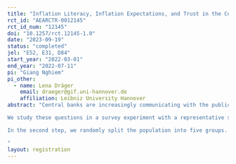 ```yaml
---
title: "Inflation Literacy, Inflation Expectations, and Trust in the Central Bank: A Survey Experiment"
rct_id: "AEARCTR-0012145"
rct_id_num: "12145"
doi: "10.1257/rct.12145-1.0"
date: "2023-09-19"
status: "completed"
jel: "E52, E31, D84"
start_year: "2022-03-01"
end_year: "2022-07-11"
pi: "Giang Nghiem"
pi_other:
  - name: Lena Dräger
    email: draeger@gif.uni-hannover.de
    affiliation: Leibniz University Hannover
abstract: "Central banks are increasingly communicating with the public to build trust and to guide and anchor inflation expectations in the population by explaining monetary policy decisions. However, many consumers struggle with understanding the concept of inflation and how monetary policy works. Given this context, would it be possible to improve public literacy about inflation and monetary policy by communicating simple and general information about these topics? And would improving consumers' inflation literacy affect their inflation forecasts and affect the way they incorporate quantitative information into their expectations?
We study these questions in a survey experiment with a representative sample of German consumers, who are randomly subjected to two consecutive information treatments: In the first step, half of the respondents are randomly selected to receive a 1-minute reading text with general non-numerical information about inflation and monetary policy. We then ask all respondents some test questions to measure inflation and financial literacy as well as their point predictions on perceived and expected inflation and the inflation target of the ECB.
In the second step, we randomly split the population into five groups. One group acts as a control group with no further information, while the other groups receive additional numerical information treatments on inflation and monetary policy. We then use probabilistic questions to measure posterior perceived and expected inflation and individual forecast uncertainty. Our survey is completed with questions on trust in the ECB and the Bundesbank. This two-step setup allows us to evaluate, first, the causal effect of the literacy treatment on consumers' literacy, their prior inflation predictions, and their trust in the central bank, and second, to investigate how consumers incorporate the quantitative information treatments into posterior inflation predictions, forecast uncertainty as well as trust and whether there are interaction effects with the literacy treatment.
"
layout: registration
---
```


